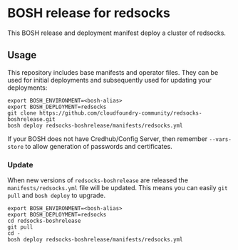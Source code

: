 # BOSH release for redsocks

This BOSH release and deployment manifest deploy a cluster of redsocks.

## Usage

This repository includes base manifests and operator files. They can be used for initial deployments and subsequently used for updating your deployments:

```plain
export BOSH_ENVIRONMENT=<bosh-alias>
export BOSH_DEPLOYMENT=redsocks
git clone https://github.com/cloudfoundry-community/redsocks-boshrelease.git
bosh deploy redsocks-boshrelease/manifests/redsocks.yml
```

If your BOSH does not have Credhub/Config Server, then remember `--vars-store` to allow generation of passwords and certificates.

### Update

When new versions of `redsocks-boshrelease` are released the `manifests/redsocks.yml` file will be updated. This means you can easily `git pull` and `bosh deploy` to upgrade.

```plain
export BOSH_ENVIRONMENT=<bosh-alias>
export BOSH_DEPLOYMENT=redsocks
cd redsocks-boshrelease
git pull
cd -
bosh deploy redsocks-boshrelease/manifests/redsocks.yml
```
